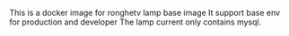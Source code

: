 This is a docker image for ronghetv lamp base image
It support base env for production and developer
The lamp current only contains  mysql.



